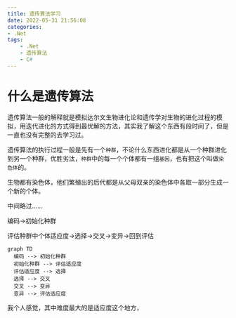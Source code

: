 ```yaml
---
title: 遗传算法学习
date: 2022-05-31 21:56:08
categories:
- .Net
tags:
    - .Net
    - 遗传算法
    - C#
---
```


# 什么是遗传算法

遗传算法一般的解释就是模拟达尔文生物进化论和遗传学对生物的进化过程的模拟，用迭代进化的方式得到最优解的方法，其实我了解这个东西有段时间了，但是一直也没有完整的去学习过。

遗传算法的执行过程一般是先有一个`种群`，不论什么东西进化都是从一个种群进化到另一个种群，优胜劣汰，`种群`中的每一个个体都有一组`基因`，也有把这个叫做`染色体`的。

生物都有染色体，他们繁殖出的后代都是从父母双亲的染色体中各取一部分生成一个新的个体。

中间略过……

编码->初始化种群

评估种群中个体适应度->选择->交叉->变异->回到评估


```mermaid
graph TD
  编码 --> 初始化种群
  初始化种群 --> 评估适应度
  评估适应度 --> 选择
  选择 --> 交叉
  交叉 --> 变异
  变异 --> 评估适应度

```

我个人感觉，其中难度最大的是适应度这个地方，